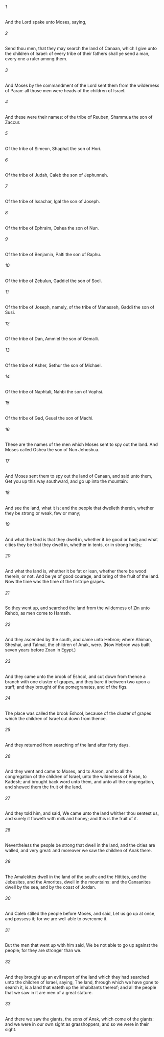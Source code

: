 ###### 1
And the Lord spake unto Moses, saying,

###### 2
Send thou men, that they may search the land of Canaan, which I give unto the children of Israel: of every tribe of their fathers shall ye send a man, every one a ruler among them.

###### 3
And Moses by the commandment of the Lord sent them from the wilderness of Paran: all those men were heads of the children of Israel.

###### 4
And these were their names: of the tribe of Reuben, Shammua the son of Zaccur.

###### 5
Of the tribe of Simeon, Shaphat the son of Hori.

###### 6
Of the tribe of Judah, Caleb the son of Jephunneh.

###### 7
Of the tribe of Issachar, Igal the son of Joseph.

###### 8
Of the tribe of Ephraim, Oshea the son of Nun.

###### 9
Of the tribe of Benjamin, Palti the son of Raphu.

###### 10
Of the tribe of Zebulun, Gaddiel the son of Sodi.

###### 11
Of the tribe of Joseph, namely, of the tribe of Manasseh, Gaddi the son of Susi.

###### 12
Of the tribe of Dan, Ammiel the son of Gemalli.

###### 13
Of the tribe of Asher, Sethur the son of Michael.

###### 14
Of the tribe of Naphtali, Nahbi the son of Vophsi.

###### 15
Of the tribe of Gad, Geuel the son of Machi.

###### 16
These are the names of the men which Moses sent to spy out the land. And Moses called Oshea the son of Nun Jehoshua.

###### 17
And Moses sent them to spy out the land of Canaan, and said unto them, Get you up this way southward, and go up into the mountain:

###### 18
And see the land, what it is; and the people that dwelleth therein, whether they be strong or weak, few or many;

###### 19
And what the land is that they dwell in, whether it be good or bad; and what cities they be that they dwell in, whether in tents, or in strong holds;

###### 20
And what the land is, whether it be fat or lean, whether there be wood therein, or not. And be ye of good courage, and bring of the fruit of the land. Now the time was the time of the firstripe grapes.

###### 21
So they went up, and searched the land from the wilderness of Zin unto Rehob, as men come to Hamath.

###### 22
And they ascended by the south, and came unto Hebron; where Ahiman, Sheshai, and Talmai, the children of Anak, were. (Now Hebron was built seven years before Zoan in Egypt.)

###### 23
And they came unto the brook of Eshcol, and cut down from thence a branch with one cluster of grapes, and they bare it between two upon a staff; and they brought of the pomegranates, and of the figs.

###### 24
The place was called the brook Eshcol, because of the cluster of grapes which the children of Israel cut down from thence.

###### 25
And they returned from searching of the land after forty days.

###### 26
And they went and came to Moses, and to Aaron, and to all the congregation of the children of Israel, unto the wilderness of Paran, to Kadesh; and brought back word unto them, and unto all the congregation, and shewed them the fruit of the land.

###### 27
And they told him, and said, We came unto the land whither thou sentest us, and surely it floweth with milk and honey; and this is the fruit of it.

###### 28
Nevertheless the people be strong that dwell in the land, and the cities are walled, and very great: and moreover we saw the children of Anak there.

###### 29
The Amalekites dwell in the land of the south: and the Hittites, and the Jebusites, and the Amorites, dwell in the mountains: and the Canaanites dwell by the sea, and by the coast of Jordan.

###### 30
And Caleb stilled the people before Moses, and said, Let us go up at once, and possess it; for we are well able to overcome it.

###### 31
But the men that went up with him said, We be not able to go up against the people; for they are stronger than we.

###### 32
And they brought up an evil report of the land which they had searched unto the children of Israel, saying, The land, through which we have gone to search it, is a land that eateth up the inhabitants thereof; and all the people that we saw in it are men of a great stature.

###### 33
And there we saw the giants, the sons of Anak, which come of the giants: and we were in our own sight as grasshoppers, and so we were in their sight.

